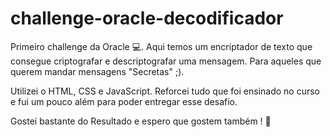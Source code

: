 # challenge-oracle-decodificador

Primeiro challenge da Oracle 💻. Aqui temos um encriptador de texto que consegue criptografar e descriptografar uma mensagem. Para aqueles que querem mandar mensagens "Secretas" ;).


Utilizei o HTML, CSS e JavaScript. Reforcei tudo que foi ensinado no curso e fui um pouco além para poder entregar esse desafio.

Gostei bastante do Resultado e espero que gostem também ! 🙂
